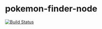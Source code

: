 # pokemon-finder-node

[![Build Status](https://circleci.com/gh/raparicio6/pokemon-finder-node.svg?style=svg)](https://circleci.com/gh/raparicio6/pokemon-finder-node)
